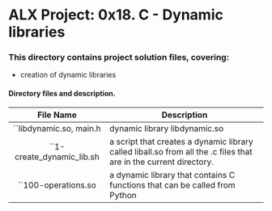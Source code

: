 # ALX Project: 0x18. C - Dynamic libraries
### This directory contains project solution files, covering:
+ creation of dynamic libraries
#### Directory files and description.
|File Name  |Description  |
|:-----------:|----------------------|
| ``libdynamic.so, main.h |  dynamic library libdynamic.so|
| ``1-create_dynamic_lib.sh |  a script that creates a dynamic library called liball.so from all the .c files that are in the current directory.|
| ``100-operations.so |  a dynamic library that contains C functions that can be called from Python|
